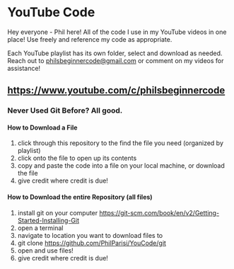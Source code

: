 # YouTube Code
Hey everyone - Phil here! All of the code I use in my YouTube videos in one place!
Use freely and reference my code as appropriate.

Each YouTube playlist has its own folder, select and download as needed.
Reach out to philsbeginnercode@gmail.com or comment on my videos for assistance!

## https://www.youtube.com/c/philsbeginnercode


### Never Used Git Before? All good.
#### How to Download a File
1. click through this repository to the find the file you need (organized by playlist)
2. click onto the file to open up its contents
3. copy and paste the code into a file on your local machine, or download the file
4. give credit where credit is due!

#### How to Download the entire Repository (all files)
1. install git on your computer https://git-scm.com/book/en/v2/Getting-Started-Installing-Git
2. open a terminal
3. navigate to location you want to download files to
4. git clone https://github.com/PhilParisi/YouCode/git
5. open and use files!
6. give credit where credit is due!
